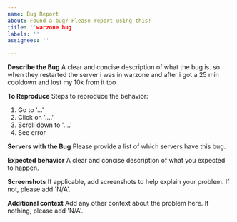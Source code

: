 ```yaml
---
name: Bug Report
about: Found a bug? Please report using this!
title: ''warzone bug
labels: ''
assignees: ''

---
```


**Describe the Bug**
A clear and concise description of what the bug is. so when they restarted the server i was in warzone and after i got a 25 min cooldown and lost my 10k from it too 

**To Reproduce**
Steps to reproduce the behavior:
1. Go to '...'
2. Click on '....'
3. Scroll down to '....'
4. See error

**Servers with the Bug**
Please provide a list of which servers have this bug.

**Expected behavior**
A clear and concise description of what you expected to happen.

**Screenshots**
If applicable, add screenshots to help explain your problem. If not, please add 'N/A'.

**Additional context**
Add any other context about the problem here. If nothing, please add 'N/A'.

